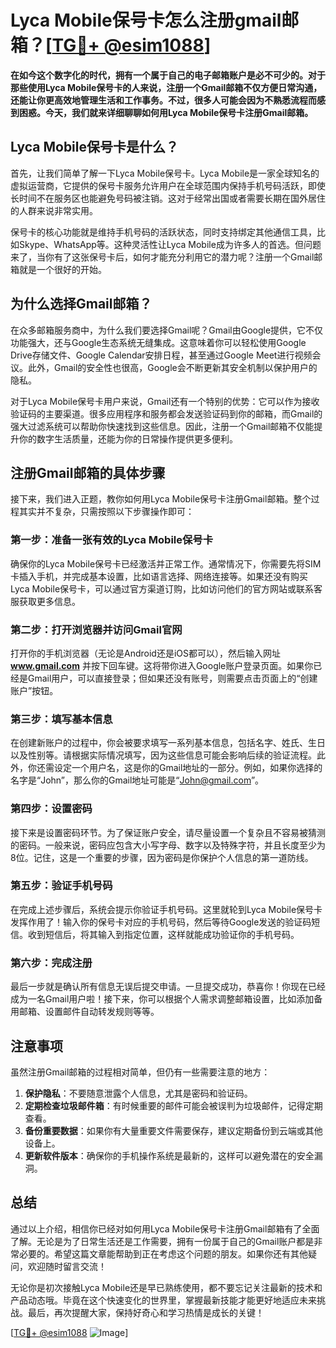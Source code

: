 # Lyca Mobile保号卡怎么注册gmail邮箱？[[TG💪+ @esim1088](https://t.me/s/esim1088)]

**在如今这个数字化的时代，拥有一个属于自己的电子邮箱账户是必不可少的。对于那些使用Lyca Mobile保号卡的人来说，注册一个Gmail邮箱不仅方便日常沟通，还能让你更高效地管理生活和工作事务。不过，很多人可能会因为不熟悉流程而感到困惑。今天，我们就来详细聊聊如何用Lyca Mobile保号卡注册Gmail邮箱。**

## Lyca Mobile保号卡是什么？

首先，让我们简单了解一下Lyca Mobile保号卡。Lyca Mobile是一家全球知名的虚拟运营商，它提供的保号卡服务允许用户在全球范围内保持手机号码活跃，即使长时间不在服务区也能避免号码被注销。这对于经常出国或者需要长期在国外居住的人群来说非常实用。

保号卡的核心功能就是维持手机号码的活跃状态，同时支持绑定其他通信工具，比如Skype、WhatsApp等。这种灵活性让Lyca Mobile成为许多人的首选。但问题来了，当你有了这张保号卡后，如何才能充分利用它的潜力呢？注册一个Gmail邮箱就是一个很好的开始。

## 为什么选择Gmail邮箱？

在众多邮箱服务商中，为什么我们要选择Gmail呢？Gmail由Google提供，它不仅功能强大，还与Google生态系统无缝集成。这意味着你可以轻松使用Google Drive存储文件、Google Calendar安排日程，甚至通过Google Meet进行视频会议。此外，Gmail的安全性也很高，Google会不断更新其安全机制以保护用户的隐私。

对于Lyca Mobile保号卡用户来说，Gmail还有一个特别的优势：它可以作为接收验证码的主要渠道。很多应用程序和服务都会发送验证码到你的邮箱，而Gmail的强大过滤系统可以帮助你快速找到这些信息。因此，注册一个Gmail邮箱不仅能提升你的数字生活质量，还能为你的日常操作提供更多便利。

## 注册Gmail邮箱的具体步骤

接下来，我们进入正题，教你如何用Lyca Mobile保号卡注册Gmail邮箱。整个过程其实并不复杂，只需按照以下步骤操作即可：

### 第一步：准备一张有效的Lyca Mobile保号卡

确保你的Lyca Mobile保号卡已经激活并正常工作。通常情况下，你需要先将SIM卡插入手机，并完成基本设置，比如语言选择、网络连接等。如果还没有购买Lyca Mobile保号卡，可以通过官方渠道订购，比如访问他们的官方网站或联系客服获取更多信息。

### 第二步：打开浏览器并访问Gmail官网

打开你的手机浏览器（无论是Android还是iOS都可以），然后输入网址 **www.gmail.com** 并按下回车键。这将带你进入Google账户登录页面。如果你已经是Gmail用户，可以直接登录；但如果还没有账号，则需要点击页面上的“创建账户”按钮。

### 第三步：填写基本信息

在创建新账户的过程中，你会被要求填写一系列基本信息，包括名字、姓氏、生日以及性别等。请根据实际情况填写，因为这些信息可能会影响后续的验证流程。此外，你还需设定一个用户名，这是你的Gmail地址的一部分。例如，如果你选择的名字是“John”，那么你的Gmail地址可能是“John@gmail.com”。

### 第四步：设置密码

接下来是设置密码环节。为了保证账户安全，请尽量设置一个复杂且不容易被猜测的密码。一般来说，密码应包含大小写字母、数字以及特殊字符，并且长度至少为8位。记住，这是一个重要的步骤，因为密码是你保护个人信息的第一道防线。

### 第五步：验证手机号码

在完成上述步骤后，系统会提示你验证手机号码。这里就轮到Lyca Mobile保号卡发挥作用了！输入你的保号卡对应的手机号码，然后等待Google发送的验证码短信。收到短信后，将其输入到指定位置，这样就能成功验证你的手机号码。

### 第六步：完成注册

最后一步就是确认所有信息无误后提交申请。一旦提交成功，恭喜你！你现在已经成为一名Gmail用户啦！接下来，你可以根据个人需求调整邮箱设置，比如添加备用邮箱、设置邮件自动转发规则等等。

## 注意事项

虽然注册Gmail邮箱的过程相对简单，但仍有一些需要注意的地方：

1. **保护隐私**：不要随意泄露个人信息，尤其是密码和验证码。
2. **定期检查垃圾邮件箱**：有时候重要的邮件可能会被误判为垃圾邮件，记得定期查看。
3. **备份重要数据**：如果你有大量重要文件需要保存，建议定期备份到云端或其他设备上。
4. **更新软件版本**：确保你的手机操作系统是最新的，这样可以避免潜在的安全漏洞。

## 总结

通过以上介绍，相信你已经对如何用Lyca Mobile保号卡注册Gmail邮箱有了全面了解。无论是为了日常生活还是工作需要，拥有一份属于自己的Gmail账户都是非常必要的。希望这篇文章能帮助到正在考虑这个问题的朋友。如果你还有其他疑问，欢迎随时留言交流！

无论你是初次接触Lyca Mobile还是早已熟练使用，都不要忘记关注最新的技术和产品动态哦。毕竟在这个快速变化的世界里，掌握最新技能才能更好地适应未来挑战。最后，再次提醒大家，保持好奇心和学习热情是成长的关键！

[[TG💪+ @esim1088](https://t.me/s/esim1088) ![Image](https://i.postimg.cc/4NQfJmqS/Snipaste-2025-05-13-00-14-12.png)]